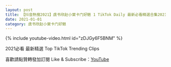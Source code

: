 ```yaml
---
layout: post
title: 【抖音熱搜2021】虞书欣赵小棠卡门好魅 1 TikTok Daily 最新必看精選合集2021 01 01
date: 2021-01-01
category: 虞书欣赵小棠卡门好魅
---
```


{% include youtube-video.html id="zDJGy6F5BNM" %}

2021必看 最新精選 Top TikTok Trending Clips

喜歡請點贊轉發加訂閱 Like & Subscribe：[YouTube](https://www.youtube.com/channel/UCAoR7VcanIPd04uEq_GIylA/videos)

